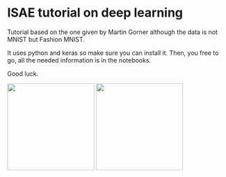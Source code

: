 # ISAE tutorial on deep learning

Tutorial based on the one given by Martin Gorner although the data is not MNIST but Fashion MNIST.

It uses python and keras so make sure you can install it. Then, you free to go, all the needed information is in the notebooks.

Good luck.


<img src="http://www.irt-saintexupery.com/wp-content/uploads/2015/05/logo.jpg" width="200"/> <img src="https://www.afis.fr/Images1/Membres/logo%20isae.jpg" width="200"/> 



